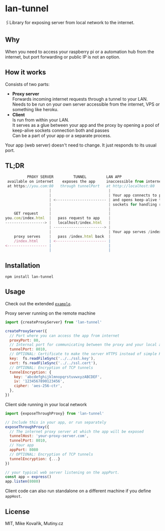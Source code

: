 # lan-tunnel

🖇Library for exposing server from local network to the internet.

## Why

When you need to access your raspberry pi or a automation hub from the internet, but port forwarding or public IP is not an option. 

## How it works

Consists of two parts:
* **Proxy server**
<br>Forwards incoming internet requests through a tunnel to your LAN.
<br>Needs to be run on your own server accessible from the internet, VPS or something like heroku.
* **Client**
<br>Is run from within your LAN.
<br>It serves as a glue between your app and the proxy by opening a pool of keep-alive sockets connection both and passes 
<br>Can be a part of your app or a separate process.

Your app (web server) doesn't need to change. It just responds to its usual port.


## TL;DR

```js
          PROXY SERVER         TUNNEL         LAN APP
 available on internet    exposes the app     inaccessible from internet
 at https://you.com:80   through tunnelPort   at http://localhost:80
                    |                          |
                    |                          | Your app connects to proxy
                    | <----------------------- | and opens keep-alive tunnel
                    |                          | sockets for handling requests
                    |                          |
    GET request     |                          |
you.com/index.html  |   pass request to app    |
------------------> |   localhost/index.html   |
                    | -----------------------> |
                    |                          | Your app serves /index.html
    proxy serves    |   pass /index.html back  |
    /index.html     | <----------------------- |
<------------------ |                          |
                    |                          |
```

## Installation

```
npm install lan-tunnel
```

## Usage

Check out the extended [`example`](example).

Proxy server running on the remote machine

```js
import {createProxyServer} from 'lan-tunnel'

createProxyServer({
  // Port where you can access the app from internet
  proxyPort: 80,
  // Internal port for communicating between the proxy and your local app
  tunnelPort: 8010,
  // OPTIONAL: Certificate to make the server HTTPS instead of simple HTTP.
  key:  fs.readFileSync('../../ssl.key'),
  cert: fs.readFileSync('../../ssl.cert'),
  // OPTIONAL: Encryption of TCP tunnels
  tunnelEncryption: {
    key: 'abcdefghijklmnopqrstuvwxyzABCDEF',
    iv: '1234567890123456',
    cipher: 'aes-256-ctr',
  },
})
```

Client side running in your local network

```js
import {exposeThroughProxy} from 'lan-tunnel'

// Include this in your app, or run separately
exposeThroughProxy({
  // The internet proxy server at which the app will be exposed
  tunnelHost: 'your-proxy-server.com',
  tunnelPort: 8010,
  // Your app
  appPort: 8080
  // OPTIONAL: Encryption of TCP tunnels
  tunnelEncryption: {...}
})

// your typical web server listening on the appPort.
const app = express()
app.listen(8080)
```

Client code can also run standalone on a different machine if you define `appHost`.

## License

MIT, Mike Kovařík, Mutiny.cz
